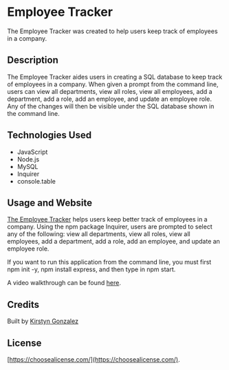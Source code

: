 # Employee Tracker
The Employee Tracker was created to help users keep track of employees in a company.


## Description

The Employee Tracker aides users in creating a SQL database to keep track of employees in a company. When given a prompt from the command line, users can view all departments, view all roles, view all employees, add a department, add a role, add an employee, and update an employee role. Any of the changes will then be visible under the SQL database shown in the command line.

## Technologies Used

- JavaScript
- Node.js
- MySQL
- Inquirer
- console.table


## Usage and Website
<!-- NEED TO UPDATE THIS -->
[The Employee Tracker](https://kirstgonz.github.io/employee-tracker/) helps users keep better track of employees in a company. Using the npm package Inquirer, users are prompted to select any of the following: view all departments, view all roles, view all employees, add a department, add a role, add an employee, and update an employee role.

If you want to run this application from the command line, you must first npm init -y, npm install express, and then type in npm start. 

A video walkthrough can be found [here]().

## Credits
Built by [Kirstyn Gonzalez](https://github.com/kirstgonz)

## License

[https://choosealicense.com/](https://choosealicense.com/).
